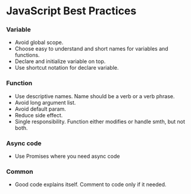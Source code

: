 # JavaScript Best Practices

### Variable
- Avoid global scope.
- Choose easy to understand and short names for variables and functions.
- Declare and initialize variable on top.
- Use shortcut notation for declare variable.

### Function
- Use descriptive names. Name should be a verb or a verb phrase.
- Avoid long argument list.
- Avoid default param.
- Reduce side effect.
- Single responsibility. Function either modifies or handle smth, but not both.

### Async code
- Use Promises where you need async code

### Common
- Good code explains itself. Comment to code only if it needed.
